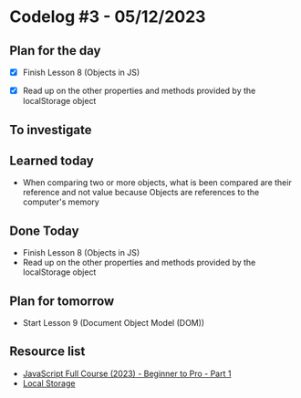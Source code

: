 # Codelog #3 - 05/12/2023


## Plan for the day
- [x] Finish Lesson 8 (Objects in JS)
- [x] Read up on the other properties and methods provided by the localStorage object


## To investigate



## Learned today
- When comparing two or more objects, what is been compared are their reference and not value because Objects are references to the computer's memory



## Done Today
- Finish Lesson 8 (Objects in JS)
- Read up on the other properties and methods provided by the localStorage object



## Plan for tomorrow
- Start Lesson 9 (Document Object Model (DOM))


## Resource list
- [JavaScript Full Course (2023) - Beginner to Pro - Part 1](https://www.youtube.com/watch?v=SBmSRK3feww&list=PLghkhsW32AScslc5-k7f9A7cOFJI6gZbv&index=9)
- [Local Storage](https://www.geeksforgeeks.org/javascript-localstorage/?ref=header_search)
